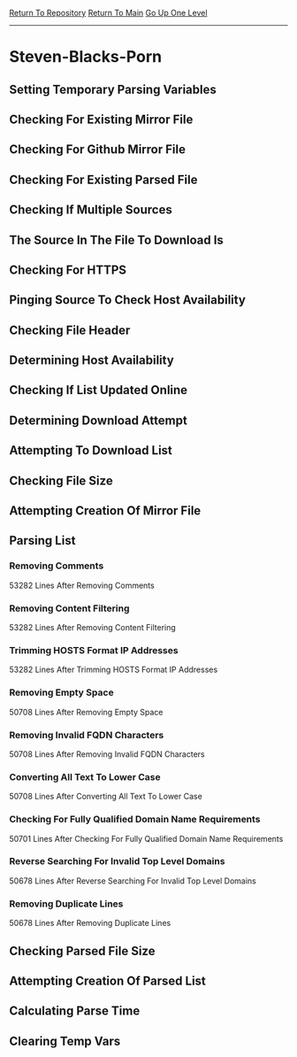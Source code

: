 [Return To Repository](https://github.com/deathbybandaid/piholeparser/)
[Return To Main](https://github.com/deathbybandaid/piholeparser/blob/master/RecentRunLogs/Mainlog.md)
[Go Up One Level](https://github.com/deathbybandaid/piholeparser/blob/master/RecentRunLogs/TopLevelScripts/30-Processing-Blacklists.md)
____________________________________
# Steven-Blacks-Porn
## Setting Temporary Parsing Variables
## Checking For Existing Mirror File
## Checking For Github Mirror File
## Checking For Existing Parsed File
## Checking If Multiple Sources
## The Source In The File To Download Is
## Checking For HTTPS
## Pinging Source To Check Host Availability
## Checking File Header
## Determining Host Availability
## Checking If List Updated Online
## Determining Download Attempt
## Attempting To Download List
## Checking File Size
## Attempting Creation Of Mirror File
## Parsing List
### Removing Comments
53282 Lines After Removing Comments
### Removing Content Filtering
53282 Lines After Removing Content Filtering
### Trimming HOSTS Format IP Addresses
53282 Lines After Trimming HOSTS Format IP Addresses
### Removing Empty Space
50708 Lines After Removing Empty Space
### Removing Invalid FQDN Characters
50708 Lines After Removing Invalid FQDN Characters
### Converting All Text To Lower Case
50708 Lines After Converting All Text To Lower Case
### Checking For Fully Qualified Domain Name Requirements
50701 Lines After Checking For Fully Qualified Domain Name Requirements
### Reverse Searching For Invalid Top Level Domains
50678 Lines After Reverse Searching For Invalid Top Level Domains
### Removing Duplicate Lines
50678 Lines After Removing Duplicate Lines
## Checking Parsed File Size
## Attempting Creation Of Parsed List
## Calculating Parse Time
## Clearing Temp Vars
